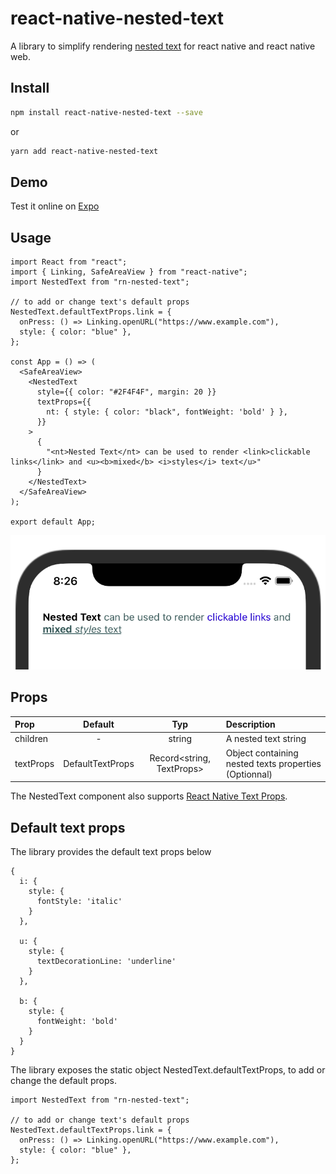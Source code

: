 # react-native-nested-text

A library to simplify rendering [nested text](https://reactnative.dev/docs/text#nested-text) for react native and react native web.

## Install

```bash
npm install react-native-nested-text --save
```

or

```bash
yarn add react-native-nested-text
```

## Demo
Test it online on [Expo](https://snack.expo.dev/@youedd/rn-nested-text-demo)

## Usage

```JSX
import React from "react";
import { Linking, SafeAreaView } from "react-native";
import NestedText from "rn-nested-text";

// to add or change text's default props
NestedText.defaultTextProps.link = {
  onPress: () => Linking.openURL("https://www.example.com"),
  style: { color: "blue" },
};

const App = () => (
  <SafeAreaView>
    <NestedText
      style={{ color: "#2F4F4F", margin: 20 }}
      textProps={{
        nt: { style: { color: "black", fontWeight: 'bold' } },
      }}
    >
      {
        "<nt>Nested Text</nt> can be used to render <link>clickable links</link> and <u><b>mixed</b> <i>styles</i> text</u>"
      }
    </NestedText>
  </SafeAreaView>
);

export default App;
```
![example](screenshot.png)

## Props

| Prop      |     Default      |            Typ            | Description                               |
| :-------- | :--------------: | :-----------------------: | :---------------------------------------- |
| children  |        -         |          string           | A nested text string                      |
| textProps | DefaultTextProps | Record<string, TextProps> | Object containing nested texts properties (Optionnal) |

The NestedText component also supports [React Native Text Props](https://reactnative.dev/docs/text#props).

## Default text props
The library provides the default text props below 

```JSX
{
  i: {
    style: {
      fontStyle: 'italic'
    }
  },

  u: {
    style: {
      textDecorationLine: 'underline'
    }
  },

  b: {
    style: {
      fontWeight: 'bold'
    }
  }
}
```
The library exposes the static object NestedText.defaultTextProps, to add or change the default props.

```JSX
import NestedText from "rn-nested-text";

// to add or change text's default props
NestedText.defaultTextProps.link = {
  onPress: () => Linking.openURL("https://www.example.com"),
  style: { color: "blue" },
};
```

